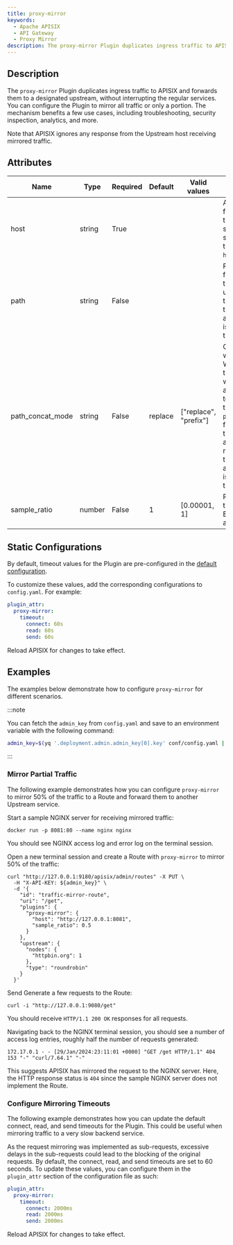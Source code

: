 ```yaml
---
title: proxy-mirror
keywords:
  - Apache APISIX
  - API Gateway
  - Proxy Mirror
description: The proxy-mirror Plugin duplicates ingress traffic to APISIX and forwards them to a designated Upstream without interrupting the regular services.
---
```


<!--
#
# Licensed to the Apache Software Foundation (ASF) under one or more
# contributor license agreements.  See the NOTICE file distributed with
# this work for additional information regarding copyright ownership.
# The ASF licenses this file to You under the Apache License, Version 2.0
# (the "License"); you may not use this file except in compliance with
# the License.  You may obtain a copy of the License at
#
#     http://www.apache.org/licenses/LICENSE-2.0
#
# Unless required by applicable law or agreed to in writing, software
# distributed under the License is distributed on an "AS IS" BASIS,
# WITHOUT WARRANTIES OR CONDITIONS OF ANY KIND, either express or implied.
# See the License for the specific language governing permissions and
# limitations under the License.
#
-->

<head>
  <link rel="canonical" href="https://docs.api7.ai/hub/proxy-mirror" />
</head>

## Description

The `proxy-mirror` Plugin duplicates ingress traffic to APISIX and forwards them to a designated upstream, without interrupting the regular services. You can configure the Plugin to mirror all traffic or only a portion. The mechanism benefits a few use cases, including troubleshooting, security inspection, analytics, and more.

Note that APISIX ignores any response from the Upstream host receiving mirrored traffic.

## Attributes

| Name         | Type   | Required | Default | Valid values | Description                                                                                                               |
|--------------|--------|----------|---------|--------------|---------------------------------------------------------------------------------------------------------------------------|
| host         | string | True     |         |              | Address of the host to forward the mirrored traffic to. The address should contain the scheme but without the path, such as `http://127.0.0.1:8081`.  |
| path         | string | False    |         |              | Path of the host to forward the mirrored traffic to. If unspecified, default to the current URI path of the Route. Not applicable if the Plugin is mirroring gRPC traffic.    |
| path_concat_mode | string | False   |   replace     | ["replace", "prefix"]       | Concatenation mode when `path` is specified. When set to `replace`, the configured `path` would be directly used as the path of the host to forward the mirrored traffic to. When set to `prefix`, the path to forward to would be the configured `path`, appended by the requested URI path of the Route. Not applicable if the Plugin is mirroring gRPC traffic.  |
| sample_ratio | number | False    | 1       | [0.00001, 1] |  Ratio of the requests that will be mirrored. By default, all traffic are mirrored.                         |

## Static Configurations

By default, timeout values for the Plugin are pre-configured in the [default configuration](https://github.com/apache/apisix/blob/master/apisix/cli/config.lua).

To customize these values, add the corresponding configurations to `config.yaml`. For example:

```yaml
plugin_attr:
  proxy-mirror:
    timeout:
      connect: 60s
      read: 60s
      send: 60s
```

Reload APISIX for changes to take effect.

## Examples

The examples below demonstrate how to configure `proxy-mirror` for different scenarios.

:::note

You can fetch the `admin_key` from `config.yaml` and save to an environment variable with the following command:

```bash
admin_key=$(yq '.deployment.admin.admin_key[0].key' conf/config.yaml | sed 's/"//g')
```

:::

### Mirror Partial Traffic

The following example demonstrates how you can configure `proxy-mirror` to mirror 50% of the traffic to a Route and forward them to another Upstream service.

Start a sample NGINX server for receiving mirrored traffic:

```shell
docker run -p 8081:80 --name nginx nginx
```

You should see NGINX access log and error log on the terminal session.

Open a new terminal session and create a Route with `proxy-mirror` to mirror 50% of the traffic:

```shell
curl "http://127.0.0.1:9180/apisix/admin/routes" -X PUT \
  -H "X-API-KEY: ${admin_key}" \
  -d '{
    "id": "traffic-mirror-route",
    "uri": "/get",
    "plugins": {
      "proxy-mirror": {
        "host": "http://127.0.0.1:8081",
        "sample_ratio": 0.5
      }
    },
    "upstream": {
      "nodes": {
        "httpbin.org": 1
      },
      "type": "roundrobin"
    }
  }'
```

Send Generate a few requests to the Route:

```shell
curl -i "http://127.0.0.1:9080/get"
```

You should receive `HTTP/1.1 200 OK` responses for all requests.

Navigating back to the NGINX terminal session, you should see a number of access log entries, roughly half the number of requests generated:

```text
172.17.0.1 - - [29/Jan/2024:23:11:01 +0000] "GET /get HTTP/1.1" 404 153 "-" "curl/7.64.1" "-"
```

This suggests APISIX has mirrored the request to the NGINX server. Here, the HTTP response status is `404` since the sample NGINX server does not implement the Route.

### Configure Mirroring Timeouts

The following example demonstrates how you can update the default connect, read, and send timeouts for the Plugin. This could be useful when mirroring traffic to a very slow backend service.

As the request mirroring was implemented as sub-requests, excessive delays in the sub-requests could lead to the blocking of the original requests. By default, the connect, read, and send timeouts are set to 60 seconds. To update these values, you can configure them in the `plugin_attr` section of the configuration file as such:

```yaml title="conf/config.yaml"
plugin_attr:
  proxy-mirror:
    timeout:
      connect: 2000ms
      read: 2000ms
      send: 2000ms
```

Reload APISIX for changes to take effect.
